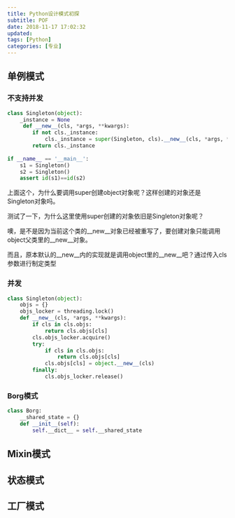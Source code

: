 ```yaml
---
title: Python设计模式初探
subtitle: POF
date: 2018-11-17 17:02:32
updated:
tags: [Python]
categories: [专业]
---
```


## 单例模式

### 不支持并发
``` python
class Singleton(object):
    _instance = None
     def __new__(cls, *args, **kwargs):
        if not cls._instance:
            cls._instance = super(Singleton, cls).__new__(cls, *args, **kwargs)
        return cls._instance
    
if __name__ == '__main__':
    s1 = Singleton()
    s2 = Singleton()
    assert id(s1)==id(s2)

```

上面这个，为什么要调用super创建object对象呢？这样创建的对象还是Singleton对象吗。

测试了一下，为什么这里使用super创建的对象依旧是Singleton对象呢？

噢，是不是因为当前这个类的__new__对象已经被重写了，要创建对象只能调用object父类里的__new__对象。

而且，原本默认的__new__内的实现就是调用object里的__new__吧？通过传入cls参数进行制定类型

### 并发

``` python
class Singleton(object):
    objs = {}
    objs_locker = threading.lock()
    def __new__(cls, *args, **kwargs):
        if cls in cls.objs:
            return cls.objs[cls]
        cls.objs_locker.acquire()
        try:
            if cls in cls.objs:
                return cls.objs[cls]
            cls.objs[cls] = object.__new__(cls)
        finally:
            cls.objs_locker.release()
```

### Borg模式

``` python
class Borg:
    __shared_state = {}
    def __init__(self):
        self.__dict__ = self.__shared_state

```

## Mixin模式


## 状态模式

## 工厂模式

